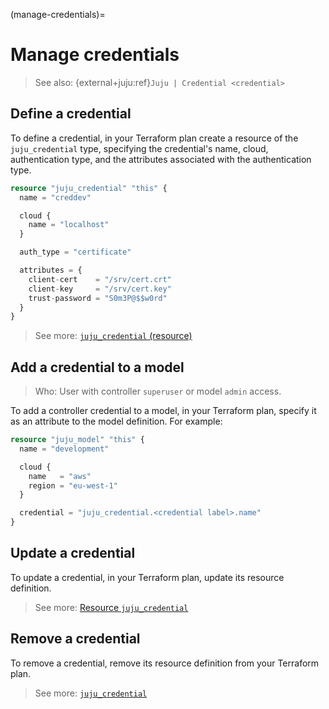 (manage-credentials)=
# Manage credentials

> See also: {external+juju:ref}`Juju | Credential <credential>`


## Define a credential

To define a credential, in your Terraform plan create a resource of the `juju_credential` type, specifying the credential's name, cloud, authentication type, and the attributes associated with the authentication type.


```terraform
resource "juju_credential" "this" {
  name = "creddev"

  cloud {
    name = "localhost"
  }

  auth_type = "certificate"

  attributes = {
    client-cert    = "/srv/cert.crt"
    client-key     = "/srv/cert.key"
    trust-password = "S0m3P@$$w0rd"
  }
}
```

> See more: [`juju_credential` (resource)](https://registry.terraform.io/providers/juju/juju/latest/docs/resources/credential)

## Add a credential to a model
> Who: User with controller `superuser` or model `admin` access.


To add a controller credential to a model, in your Terraform plan, specify it as an attribute to the model definition. For example:

```terraform
resource "juju_model" "this" {
  name = "development"

  cloud {
    name   = "aws"
    region = "eu-west-1"
  }

  credential = "juju_credential.<credential label>.name"
}
```


## Update a credential

To update a credential, in your Terraform plan, update its resource definition.

> See more: [Resource `juju_credential`](https://registry.terraform.io/providers/juju/juju/latest/docs/resources/credential)

## Remove a credential

To remove a credential, remove its resource definition from your Terraform plan.

> See more: [`juju_credential`](https://registry.terraform.io/providers/juju/juju/latest/docs/resources/credential)

